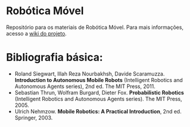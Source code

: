 # Robótica Móvel

Repositório para os materiais de Robótica Móvel.
Para mais informações, acesso a [wiki do projeto](https://gitlab.com/cursoseaulas/robotica-movel/-/wikis/home).


# Bibliografia básica:
- Roland Siegwart, Illah Reza Nourbakhsh, Davide Scaramuzza. **Introduction to Autonomous Mobile Robots** (Intelligent Robotics and Autonomous Agents series), 2nd ed. The MIT Press, 2011.
- Sebastian Thrun, Wolfram Burgard, Dieter Fox. **Probabilistic Robotics** (Intelligent Robotics and Autonomous Agents series). The MIT Press, 2005.
- Ulrich Nehmzow. **Mobile Robotics: A Practical Introduction**, 2nd ed. Springer, 2003.